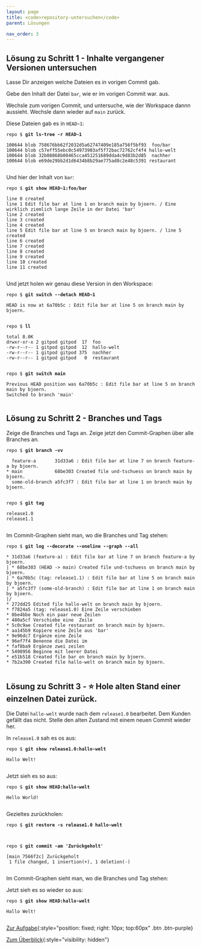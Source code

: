 ```yaml
---
layout: page
title: <code>repository-untersuchen</code>
parent: Lösungen

nav_order: 3
---
```

## Lösung zu Schritt 1 - Inhalte vergangener Versionen untersuchen

Lasse Dir anzeigen welche Dateien es in vorigen Commit gab.

Gebe den Inhalt der Datei `bar`,  wie er im vorigen Commit war. aus.

Wechsle zum vorigen Commit, und untersuche, wie der Workspace dannn aussieht.
Wechsle dann wieder auf `main` zurück.


Diese Dateien gab es in `HEAD~1`:


<pre><code>repo $ <b>git ls-tree -r HEAD~1</b><br><br>100644 blob 758676bb62f2032d5a62747409e185a756f5bf93	foo/bar<br>100644 blob c57eff55ebc0c54973903af5f72bac72762cf4f4	hallo-welt<br>100644 blob 32b08868b00465cca451251689dda4c9d83b2d85	nachher<br>100644 blob e69de29bb2d1d6434b8b29ae775ad8c2e48c5391	restaurant<br><br></code></pre>



Und hier der Inhalt von `bar`:


<pre><code>repo $ <b>git show HEAD~1:foo/bar</b><br><br>line 0 created<br>line 1 Edit file bar at line 1 on branch main by bjoern. / Eine wirklich ziemlich lange Zeile in der Datei 'bar'<br>line 2 created<br>line 3 created<br>line 4 created<br>line 5 Edit file bar at line 5 on branch main by bjoern. / line 5 created<br>line 6 created<br>line 7 created<br>line 8 created<br>line 9 created<br>line 10 created<br>line 11 created<br><br></code></pre>



Und jetzt holen wir genau diese Version in den Workspace:


<pre><code>repo $ <b>git switch --detach HEAD~1</b><br><br>HEAD is now at 6a70b5c : Edit file bar at line 5 on branch main by bjoern.<br><br></code></pre>



<pre><code>repo $ <b>ll </b><br><br>total 8.0K<br>drwxr-xr-x 2 gitpod gitpod  17  foo<br>-rw-r--r-- 1 gitpod gitpod  12  hallo-welt<br>-rw-r--r-- 1 gitpod gitpod 375  nachher<br>-rw-r--r-- 1 gitpod gitpod   0  restaurant<br><br></code></pre>



<pre><code>repo $ <b>git switch main</b><br><br>Previous HEAD position was 6a70b5c : Edit file bar at line 5 on branch main by bjoern.<br>Switched to branch 'main'<br><br></code></pre>


## Lösung zu Schritt 2 - Branches und Tags

Zeige die Branches und Tags an.
Zeige jetzt den Commit-Graphen über alle Branches an.


<pre><code>repo $ <b>git branch -vv</b><br><br>  feature-a       31d33a6 : Edit file bar at line 7 on branch feature-a by bjoern.<br>* main            68be303 Created file und-tschuess on branch main by bjoern.<br>  some-old-branch a5fc3f7 : Edit file bar at line 1 on branch main by bjoern.<br><br></code></pre>



<pre><code>repo $ <b>git tag</b><br><br>release1.0<br>release1.1<br><br></code></pre>


Im Commit-Graphen sieht man, wo die Branches und Tag stehen:


<pre><code>repo $ <b>git log --decorate --oneline --graph --all</b><br><br>* 31d33a6 (feature-a) : Edit file bar at line 7 on branch feature-a by bjoern.<br>| * 68be303 (HEAD -&gt; main) Created file und-tschuess on branch main by bjoern.<br>| * 6a70b5c (tag: release1.1) : Edit file bar at line 5 on branch main by bjoern.<br>| * a5fc3f7 (some-old-branch) : Edit file bar at line 1 on branch main by bjoern.<br>|/  <br>* 272dd25 Edited file hallo-welt on branch main by bjoern.<br>* f7824a5 (tag: release1.0) Eine Zeile verschieben<br>* 0be4bbe Noch ein paar neue Zeilen<br>* 480a5cf Verschiebe eine  Zeile<br>* 5c0c9ae Created file restaurant on branch main by bjoern.<br>* aa145b9 Kopiere eine Zeile aus 'bar'<br>* 9e96dc7 Ergänze eine Zeile<br>* 96ef7f4 Benenne die Datei im<br>* faf8ba9 Ergänze zwei zeilen<br>* 5498956 Beginne mit leerer Datei<br>* e51b518 Created file bar on branch main by bjoern.<br>* 7b2a390 Created file hallo-welt on branch main by bjoern.<br><br></code></pre>


## Lösung zu Schritt 3 - ⭐ Hole alten Stand einer einzelnen Datei zurück.

Die Datei `hallo-welt` wurde nach dem `release1.0` bearbeitet.
Dem Kunden gefällt das nicht. Stelle den alten Zustand mit
einem neuen Commit wieder her. 

In `release1.0` sah es os aus:


<pre><code>repo $ <b>git show release1.0:hallo-welt</b><br><br>Hallo Welt!<br><br></code></pre>


Jetzt sieh es so aus:


<pre><code>repo $ <b>git show HEAD:hallo-welt</b><br><br>Hello World!<br><br></code></pre>


Gezieltes zurückholen:


<pre><code>repo $ <b>git restore -s release1.0 hallo-welt</b><br><br><br></code></pre>



<pre><code>repo $ <b>git commit -am 'Zurückgeholt'</b><br><br>[main 7566f2c] Zurückgeholt<br> 1 file changed, 1 insertion(+), 1 deletion(-)<br><br></code></pre>


Im Commit-Graphen sieht man, wo die Branches und Tag stehen:

Jetzt sieh es so wieder so aus:


<pre><code>repo $ <b>git show HEAD:hallo-welt</b><br><br>Hallo Welt!<br><br></code></pre>


[Zur Aufgabe](aufgabe-repository-untersuchen.html){:style="position: fixed; right: 10px; top:60px" .btn .btn-purple}

[Zum Überblick](../../ueberblick.html){:style="visibility: hidden"}

